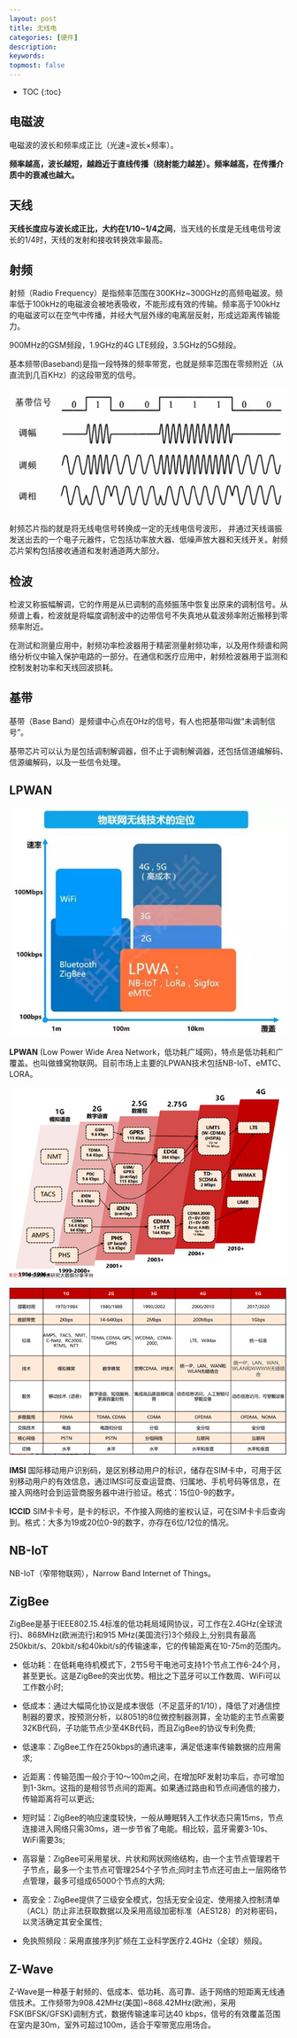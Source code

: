 ```yaml
---
layout: post
title: 无线电
categories: [硬件]
description: 
keywords: 
topmost: false
---
```


* TOC
{:toc}

## 电磁波

电磁波的波长和频率成正比（光速=波长×频率）。

**频率越高，波长越短，越趋近于直线传播（绕射能力越差）。频率越高，在传播介质中的衰减也越大。**

## 天线

**天线长度应与波长成正比，大约在1/10~1/4之间**，当天线的长度是无线电信号波长的1/4时，天线的发射和接收转换效率最高。

## 射频

射频（Radio Frequency）是指频率范围在300KHz~300GHz的高频电磁波。频率低于100kHz的电磁波会被地表吸收，不能形成有效的传输。频率高于100kHz的电磁波可以在空气中传播，并经大气层外缘的电离层反射，形成远距离传输能力。

900MHz的GSM频段，1.9GHz的4G LTE频段，3.5GHz的5G频段。

基本频带(Baseband)是指一段特殊的频率带宽，也就是频率范围在零频附近（从直流到几百KHz）的这段带宽的信号。

![img](/images/RF/sem_module.webp)

射频芯片指的就是将无线电信号转换成一定的无线电信号波形， 并通过天线谐振发送出去的一个电子元器件，它包括功率放大器、低噪声放大器和天线开关。射频芯片架构包括接收通道和发射通道两大部分。

## 检波

检波又称振幅解调，它的作用是从已调制的高频振荡中恢复出原来的调制信号。从频谱上看，检波就是将幅度调制波中的边带信号不失真地从载波频率附近搬移到零频率附近。

在测试和测量应用中，射频功率检波器用于精密测量射频功率，以及用作频谱和网络分析仪中输入保护电路的一部分。在通信和医疗应用中，射频检波器用于监测和控制发射功率和天线回波损耗。

## 基带

基带（Base Band）是频谱中心点在0Hz的信号，有人也把基带叫做“未调制信号”。

基带芯片可以认为是包括调制解调器，但不止于调制解调器，还包括信道编解码、信源编解码，以及一些信令处理。

## LPWAN

![img](/images/RF/v2-da2f5994249683a8d1f301d9c84e95fe_720w.jpg)

**LPWAN** (Low Power Wide Area Network，低功耗广域网)，特点是低功耗和广覆盖。也叫做蜂窝物联网。目前市场上主要的LPWAN技术包括NB-IoT、eMTC、LORA。

![img](/images/RF/b622410ef1194adb8b52409d4ec0df39.png)

![img](/images/RF/8b307fed446e4b9899ce10a248141c9e.png)

**IMSI** 国际移动用户识别码，是区别移动用户的标识，储存在SIM卡中，可用于区别移动用户的有效信息，通过IMSI可反查运营商、归属地、手机号码等信息，在接入网络时会到运营商服务器中进行验证。格式：15位0-9的数字。

**ICCID** SIM卡卡号，是卡的标识，不作接入网络的鉴权认证，可在SIM卡卡后查询到。格式：大多为19或20位0-9的数字，亦存在6位/12位的情况。

## NB-IoT

NB-IoT（窄带物联网），Narrow Band Internet of Things。

## ZigBee

ZigBee是基于IEEE802.15.4标准的低功耗局域网协议，可工作在2.4GHz(全球流行)、868MHz(欧洲流行)和915 MHz(美国流行)3个频段上,分别具有最高250kbit/s、20kbit/s和40kbit/s的传输速率，它的传输距离在10-75m的范围内。

* 低功耗：在低耗电待机模式下，2节5号干电池可支持1个节点工作6-24个月，甚至更长。这是ZigBee的突出优势。相比之下蓝牙可以工作数周、WiFi可以工作数小时;

* 低成本：通过大幅简化协议是成本很低（不足蓝牙的1/10），降低了对通信控制器的要求，按预测分析，以8051的8位微控制器测算，全功能的主节点需要32KB代码，子功能节点少至4KB代码，而且ZigBee的协议专利免费;

* 低速率：ZigBee工作在250kbps的通讯速率，满足低速率传输数据的应用需求;

* 近距离：传输范围一般介于10～100m之间，在增加RF发射功率后，亦可增加到1-3km。这指的是相邻节点间的距离。如果通过路由和节点间通信的接力，传输距离将可以更远;

* 短时延：ZigBee的响应速度较快，一般从睡眠转入工作状态只需15ms，节点连接进入网络只需30ms，进一步节省了电能。相比较，蓝牙需要3-10s、WiFi需要3s;

* 高容量：ZigBee可采用星状、片状和网状网络结构，由一个主节点管理若干子节点，最多一个主节点可管理254个子节点;同时主节点还可由上一层网络节点管理，最多可组成65000个节点的大网;

* 高安全：ZigBee提供了三级安全模式，包括无安全设定、使用接入控制清单（ACL）防止非法获取数据以及采用高级加密标准（AES128）的对称密码，以灵活确定其安全属性;

* 免执照频段：采用直接序列扩频在工业科学医疗2.4GHz（全球）频段。

## Z-Wave

Z-Wave是一种基于射频的、低成本、低功耗、高可靠、适于网络的短距离无线通信技术。工作频带为908.42MHz(美国)~868.42MHz(欧洲)，采用FSK(BFSK/GFSK)调制方式，数据传输速率可达40 kbps，信号的有效覆盖范围在室内是30m，室外可超过100m，适合于窄带宽应用场合。
